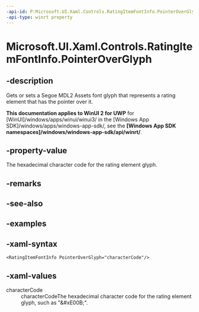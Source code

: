 ```yaml
---
-api-id: P:Microsoft.UI.Xaml.Controls.RatingItemFontInfo.PointerOverGlyph
-api-type: winrt property
---
```

<!-- Property syntax.
public string PointerOverGlyph { get;  set; }
-->

# Microsoft.UI.Xaml.Controls.RatingItemFontInfo.PointerOverGlyph


## -description

Gets or sets a Segoe MDL2 Assets font glyph that represents a rating element that has the pointer over it.


**This documentation applies to WinUI 2 for UWP** for [WinUI]/windows/apps/winui/winui3/ in the [Windows App SDK]/windows/apps/windows-app-sdk/, see the **[Windows App SDK namespaces]/windows/windows-app-sdk/api/winrt/**.

## -property-value

The hexadecimal character code for the rating element glyph.


## -remarks


## -see-also


## -examples


## -xaml-syntax

```xaml
<RatingItemFontInfo PointerOverGlyph="characterCode"/>
```


## -xaml-values

<dl><dt>characterCode</dt><dd>characterCodeThe hexadecimal character code for the rating element glyph, such as "&amp;#xE00B;".</dd>
</dl>


